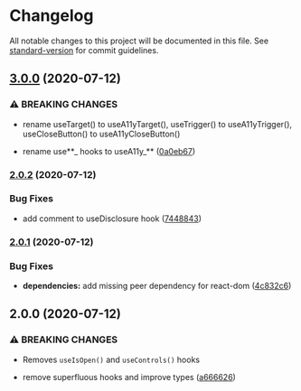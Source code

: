 # Changelog

All notable changes to this project will be documented in this file. See [standard-version](https://github.com/conventional-changelog/standard-version) for commit guidelines.

## [3.0.0](https://github.com/accessible-ui/disclosure/compare/v2.0.2...v3.0.0) (2020-07-12)

### ⚠ BREAKING CHANGES

- rename useTarget() to useA11yTarget(), useTrigger() to useA11yTrigger(),
  useCloseButton() to useA11yCloseButton()

- rename use**_ hooks to useA11y_** ([0a0eb67](https://github.com/accessible-ui/disclosure/commit/0a0eb6743bdf658ea2b1fd4ddcd20fe3831e1bc5))

### [2.0.2](https://github.com/accessible-ui/disclosure/compare/v2.0.1...v2.0.2) (2020-07-12)

### Bug Fixes

- add comment to useDisclosure hook ([7448843](https://github.com/accessible-ui/disclosure/commit/74488432f5684ff7659218ced335e64122afcb00))

### [2.0.1](https://github.com/accessible-ui/disclosure/compare/v2.0.0...v2.0.1) (2020-07-12)

### Bug Fixes

- **dependencies:** add missing peer dependency for react-dom ([4c832c6](https://github.com/accessible-ui/disclosure/commit/4c832c6e228cee9428c43c43e5a557ea22211862))

## 2.0.0 (2020-07-12)

### ⚠ BREAKING CHANGES

- Removes `useIsOpen()` and `useControls()` hooks

- remove superfluous hooks and improve types ([a666626](https://github.com/accessible-ui/disclosure/commit/a6666266b131bff57a275a7de986a21ce9d1d9b6))
